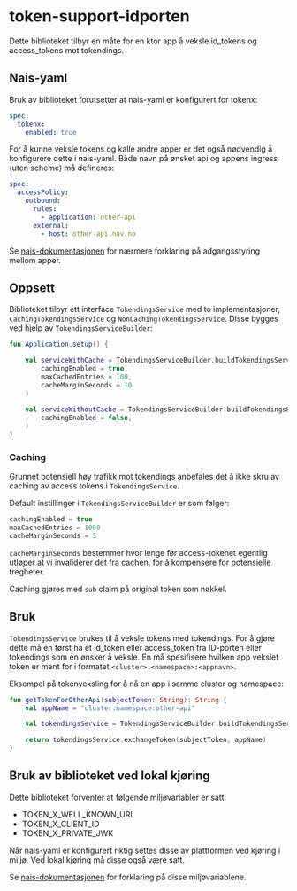# token-support-idporten

Dette biblioteket tilbyr en måte for en ktor app å veksle id_tokens og access_tokens mot tokendings.


## Nais-yaml

Bruk av biblioteket forutsetter at nais-yaml er konfigurert for tokenx:

```yaml
spec:
  tokenx:
    enabled: true
```

For å kunne veksle tokens og kalle andre apper er det også nødvendig å konfigurere dette i nais-yaml. 
Både navn på ønsket api og appens ingress (uten scheme) må defineres:

```yaml
spec:
  accessPolicy:
    outbound:
      rules:
        - application: other-api
      external:
        - host: other-api.nav.no
```

Se [nais-dokumentasjonen](https://doc.nais.io/security/auth/tokenx/#access-policies) for nærmere forklaring på adgangsstyring mellom apper.

## Oppsett

Biblioteket tilbyr ett interface `TokendingsService` med to implementasjoner, `CachingTokendingsService` og `NonCachingTokendingsService`.
Disse bygges ved hjelp av `TokendingsServiceBuilder`: 

```kotlin
fun Application.setup() {

    val serviceWithCache = TokendingsServiceBuilder.buildTokendingsService(
        cachingEnabled = true,
        maxCachedEntries = 100,
        cacheMarginSeconds = 10
    )
   
    val serviceWithoutCache = TokendingsServiceBuilder.buildTokendingsService(
        cachingEnabled = false,
    )
}
```

### Caching

Grunnet potensiell høy trafikk mot tokendings anbefales det å ikke skru av caching av access tokens i `TokendingsService`.

Default instillinger i `TokendingsServiceBuilder` er som følger: 
```kotlin
cachingEnabled = true
maxCachedEntries = 1000
cacheMarginSeconds = 5
```

`cacheMarginSeconds` bestemmer hvor lenge før access-tokenet egentlig utløper at vi invaliderer det fra cachen, for 
å kompensere for potensielle tregheter.   

Caching gjøres med `sub` claim på original token som nøkkel. 

## Bruk

`TokendingsService` brukes til å veksle tokens med tokendings. For å gjøre dette må en først ha et id_token eller access_token
fra ID-porten eller tokendings som en ønsker å veksle. En må spesifisere hvilken app vekslet token er ment for i formatet `<cluster>:<namespace>:<appnavn>`.

Eksempel på tokenveksling for å nå en app i samme cluster og namespace:

```kotlin
fun getTokenForOtherApi(subjectToken: String): String {
    val appName = "cluster:namespace:other-api"

    val tokendingsService = TokendingsServiceBuilder.buildTokendingsService()

    return tokendingsService.exchangeToken(subjectToken, appName)
}
```

## Bruk av biblioteket ved lokal kjøring 

Dette biblioteket forventer at følgende miljøvariabler er satt:

- TOKEN_X_WELL_KNOWN_URL
- TOKEN_X_CLIENT_ID
- TOKEN_X_PRIVATE_JWK

Når nais-yaml er konfigurert riktig settes disse av plattformen ved kjøring i miljø. Ved lokal kjøring må disse også være satt.

Se [nais-dokumentasjonen](https://doc.nais.io/security/auth/tokenx/#runtime-variables-credentials) for forklaring på disse miljøvariablene.
